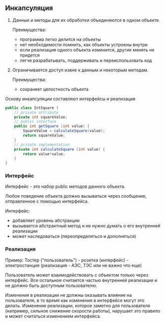 ## Инкапсуляция

1. Данные и методы для их обработки объединяются в одном объекте.

    Преимущества:
    - программа легко делится на объекты
    - нет необходимости помнить, как объекты устроены внутри
    - если реализация одного объекта изменится, другие менять не придется
    - легче разрабатывать, поддерживать и переиспользовать код

2. Ограничивается доступ извне к данным и некоторым методам.

    Преимущества:
    - сохраняет целостность объекта

Основу инкапсуляции составляют интерфейсы и реализация

```java
public class IntSquare {
    // private attribute
    private int squareValue;
    // public interface
    public int getSquare (int value) {
        SquareValue = calculateSquare(value);
        return squareValue;
    }
    // private implementation
    private int calculateSquare (int value) {
        return value*value;
    }
}
```


### Интерфейс

Интерфейс - это набор public методов данного объекта.

Любое поведение объекта должно вызываться через сообщение, отправленное с помощью интерфейса.

Интерфейс:
- добавляет уровень абстракции
- вызывается абстрактный метод и не нужно думать о его внутренней реализации
- может наследоваться (переопределяться и дополняться)


### Реализация

Пример:
Тостер ("пользователь") - розетка (интерфейс) - электростанция (реализация - АЭС, ТЭС или не важно что еще)

Пользователь может взаимодействовать с объектом только через интерфейс. Все остальное считается частью внутренней реализации и не должно быть доступным пользователю.

Изменения в реализации не должны оказывать влияние на пользователя, в то время как изменения в интерфейсе могут это делать. Изменение реализации, которое заметно для пользователя (например, сильное снижение скорости работы), нарушает это правило и может считаться изменением интерфейса.
